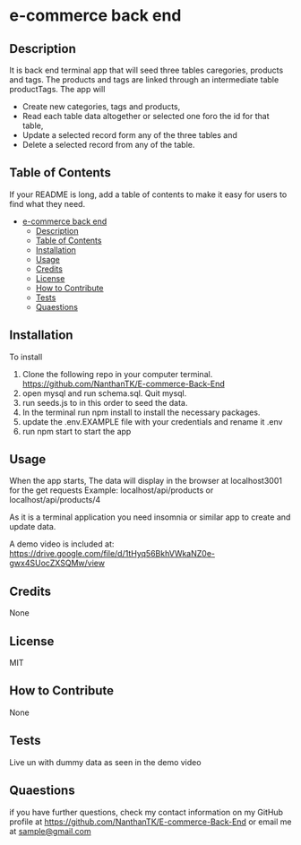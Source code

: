 
  # e-commerce back end

  
  ## Description

  It is back end terminal app that will seed three tables caregories, products and tags. The products and tags are linked through an intermediate table productTags. The app will
- Create new categories, tags and products,
- Read each table data altogether or selected one foro the id for that table,
- Update a selected record form any of the three tables and  
- Delete a selected record from any of the table.


## Table of Contents 

If your README is long, add a table of contents to make it easy for users to find what they need.
  
  
- [e-commerce back end](#e-commerce-back-end)
  - [Description](#description)
  - [Table of Contents](#table-of-contents)
  - [Installation](#installation)
  - [Usage](#usage)
  - [Credits](#credits)
  - [License](#license)
  - [How to Contribute](#how-to-contribute)
  - [Tests](#tests)
  - [Quaestions](#quaestions)

## Installation

To install
1. Clone the following repo in your computer terminal.
   https://github.com/NanthanTK/E-commerce-Back-End
2. open mysql and run schema.sql. Quit mysql.
3. run seeds.js to  in this order to seed the data. 
4. In the terminal run npm install to install the necessary packages.
5. update the .env.EXAMPLE file with your credentials and rename it .env
6. run npm start to start the app

## Usage

When the app starts,
The data will display in the browser at localhost3001 for the get requests Example: localhost/api/products or localhost/api/products/4

As it is a terminal application you need insomnia or similar app to create and update data.

A demo video is included at:
https://drive.google.com/file/d/1tHyq56BkhVWkaNZ0e-gwx4SUocZXSQMw/view

## Credits

None

## License

MIT

## How to Contribute

None

## Tests

Live un with dummy data as seen in the demo video

## Quaestions

if you have further questions, check my contact information on my GitHub profile at 
https://github.com/NanthanTK/E-commerce-Back-End
or
email me at sample@gmail.com
